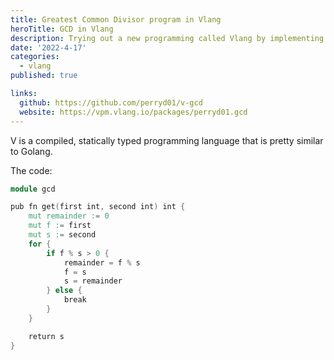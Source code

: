 ```yaml
---
title: Greatest Common Divisor program in Vlang
heroTitle: GCD in Vlang
description: Trying out a new programming called Vlang by implementing the Greatest Common Divisor algorithm.
date: '2022-4-17'
categories:
  - vlang
published: true

links:
  github: https://github.com/perryd01/v-gcd
  website: https://vpm.vlang.io/packages/perryd01.gcd
---
```


V is a compiled, statically typed programming language that is pretty similar to Golang.

The code:

```v
module gcd

pub fn get(first int, second int) int {
	mut remainder := 0
	mut f := first
	mut s := second
	for {
		if f % s > 0 {
			remainder = f % s
			f = s
			s = remainder
		} else {
			break
		}
	}

	return s
}
```
